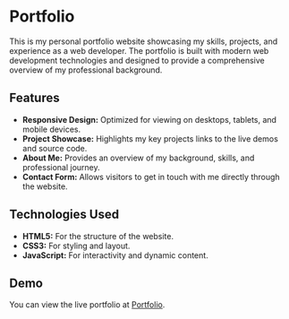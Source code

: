 # Portfolio

This is my personal portfolio website showcasing my skills, projects, and experience as a web developer. The portfolio is built with modern web development technologies and designed to provide a comprehensive overview of my professional background.

## Features

- **Responsive Design:** Optimized for viewing on desktops, tablets, and mobile devices.
- **Project Showcase:** Highlights my key projects links to the live demos and source code.
- **About Me:** Provides an overview of my background, skills, and professional journey.
- **Contact Form:** Allows visitors to get in touch with me directly through the website.

 ## Technologies Used

- **HTML5:** For the structure of the website.
- **CSS3:** For styling and layout.
- **JavaScript:** For interactivity and dynamic content.

## Demo

You can view the live portfolio at [Portfolio](https://tprasant007.github.io/portfolio/).

